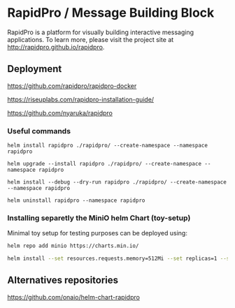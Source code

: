 # RapidPro / Message Building Block
RapidPro is a platform for visually building interactive messaging applications. To learn more, please visit the project site at http://rapidpro.github.io/rapidpro.

## Deployment

https://github.com/rapidpro/rapidpro-docker

https://riseuplabs.com/rapidpro-installation-guide/

https://github.com/nyaruka/rapidpro



### Useful commands

```shell
helm install rapidpro ./rapidpro/ --create-namespace --namespace rapidpro
```

```shell
helm upgrade --install rapidpro ./rapidpro/ --create-namespace --namespace rapidpro
```

```shell
helm install --debug --dry-run rapidpro ./rapidpro/ --create-namespace --namespace rapidpro
```

```shell
helm uninstall rapidpro --namespace rapidpro
```

### Installing separetly the MiniO helm Chart (toy-setup)

Minimal toy setup for testing purposes can be deployed using:

```bash
helm repo add minio https://charts.min.io/
```

```bash
helm install --set resources.requests.memory=512Mi --set replicas=1 --set persistence.enabled=false --set mode=standalone --set rootUser=rootuser,rootPassword=rootpass123 --generate-name minio/minio --namespace rapidpro
```


## Alternatives repositories

https://github.com/onaio/helm-chart-rapidpro